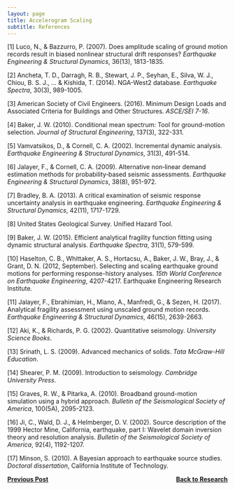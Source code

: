 ```yaml
---
layout: page
title: Accelerogram Scaling
subtitle: References
---
```

  
[1] Luco, N., & Bazzurro, P. (2007). Does amplitude scaling of ground motion records result in biased nonlinear structural drift responses? _Earthquake Engineering & Structural Dynamics_, 36(13), 1813-1835.

[2] Ancheta, T. D., Darragh, R. B., Stewart, J. P., Seyhan, E., Silva, W. J., Chiou, B. S. J., ... & Kishida, T. (2014). NGA-West2 database. _Earthquake Spectra_, 30(3), 989-1005.

[3] American Society of Civil Engineers. (2016). Minimum Design Loads and Associated Criteria for Buildings and Other Structures. _ASCE/SEI 7-16_. 

[4] Baker, J. W. (2010). Conditional mean spectrum: Tool for ground-motion selection. _Journal of Structural Engineering_, 137(3), 322-331.

[5] Vamvatsikos, D., & Cornell, C. A. (2002). Incremental dynamic analysis. _Earthquake Engineering & Structural Dynamics_, 31(3), 491-514.

[6] Jalayer, F., & Cornell, C. A. (2009). Alternative non‐linear demand estimation methods for probability‐based seismic assessments. _Earthquake Engineering & Structural Dynamics_, 38(8), 951-972.

[7] Bradley, B. A. (2013). A critical examination of seismic response uncertainty analysis in earthquake engineering. _Earthquake Engineering & Structural Dynamics_, 42(11), 1717-1729.

[8] United States Geological Survey. Unified Hazard Tool.

[9] Baker, J. W. (2015). Efficient analytical fragility function fitting using dynamic structural analysis. _Earthquake Spectra_, 31(1), 579-599.

[10] Haselton, C. B., Whittaker, A. S., Hortacsu, A., Baker, J. W., Bray, J., & Grant, D. N. (2012, September). Selecting and scaling earthquake ground motions for performing response-history analyses. _15th World Conference on Earthquake Engineering_, 4207-4217. Earthquake Engineering Research Institute.

[11] Jalayer, F., Ebrahimian, H., Miano, A., Manfredi, G., & Sezen, H. (2017). Analytical fragility assessment using unscaled ground motion records. _Earthquake Engineering & Structural Dynamics_, 46(15), 2639-2663.

[12] Aki, K., & Richards, P. G. (2002). Quantitative seismology. _University Science Books_.

[13] Srinath, L. S. (2009). Advanced mechanics of solids. _Tata McGraw-Hill Education_.

[14] Shearer, P. M. (2009). Introduction to seismology. _Cambridge University Press_.

[15] Graves, R. W., & Pitarka, A. (2010). Broadband ground-motion simulation using a hybrid approach. _Bulletin of the Seismological Society of America_, 100(5A), 2095-2123.

[16] Ji, C., Wald, D. J., & Helmberger, D. V. (2002). Source description of the 1999 Hector Mine, California, earthquake, part I: Wavelet domain inversion theory and resolution analysis. _Bulletin of the Seismological Society of America_, 92(4), 1192-1207.

[17] Minson, S. (2010). A Bayesian approach to earthquake source studies. _Doctoral dissertation_, California Institute of Technology.

<p style="text-align:right;">
<a href="https://somu15.github.io/RB/"><b>Back to Research</b></a>
<span style="float:left;"><a href="https://somu15.github.io/Blogs/PBEE/"><b>Previous Post</b></a></span>
</p>
